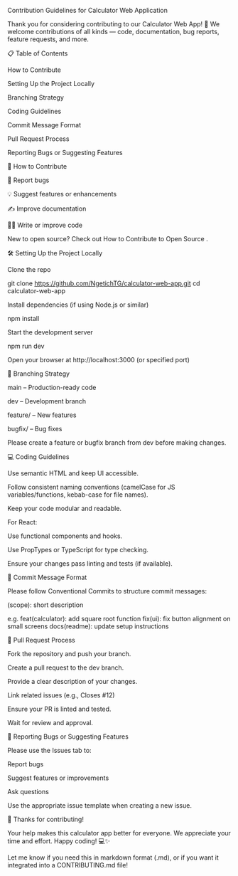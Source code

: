 Contribution Guidelines for Calculator Web Application

Thank you for considering contributing to our Calculator Web App! 🎉
We welcome contributions of all kinds — code, documentation, bug reports, feature requests, and more.

📋 Table of Contents

How to Contribute

Setting Up the Project Locally

Branching Strategy

Coding Guidelines

Commit Message Format

Pull Request Process

Reporting Bugs or Suggesting Features

🚀 How to Contribute

🐛 Report bugs

💡 Suggest features or enhancements

✍️ Improve documentation

🧑‍💻 Write or improve code

New to open source? Check out How to Contribute to Open Source
.

🛠 Setting Up the Project Locally

Clone the repo

git clone https://github.com/NgetichTG/calculator-web-app.git
cd calculator-web-app


Install dependencies (if using Node.js or similar)

npm install


Start the development server

npm run dev


Open your browser at http://localhost:3000 (or specified port)

🌿 Branching Strategy

main – Production-ready code

dev – Development branch

feature/<feature-name> – New features

bugfix/<bug-description> – Bug fixes

Please create a feature or bugfix branch from dev before making changes.

💻 Coding Guidelines

Use semantic HTML and keep UI accessible.

Follow consistent naming conventions (camelCase for JS variables/functions, kebab-case for file names).

Keep your code modular and readable.

For React:

Use functional components and hooks.

Use PropTypes or TypeScript for type checking.

Ensure your changes pass linting and tests (if available).

📝 Commit Message Format

Please follow Conventional Commits
 to structure commit messages:

<type>(scope): short description

e.g.
feat(calculator): add square root function
fix(ui): fix button alignment on small screens
docs(readme): update setup instructions

🔁 Pull Request Process

Fork the repository and push your branch.

Create a pull request to the dev branch.

Provide a clear description of your changes.

Link related issues (e.g., Closes #12)

Ensure your PR is linted and tested.

Wait for review and approval.

🐞 Reporting Bugs or Suggesting Features

Please use the Issues
 tab to:

Report bugs

Suggest features or improvements

Ask questions

Use the appropriate issue template when creating a new issue.

🙌 Thanks for contributing!

Your help makes this calculator app better for everyone. We appreciate your time and effort. Happy coding! 💻✨

Let me know if you need this in markdown format (.md), or if you want it integrated into a CONTRIBUTING.md file!

